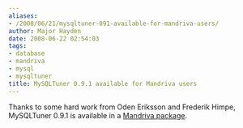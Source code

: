 ```yaml
---
aliases:
- /2008/06/21/mysqltuner-091-available-for-mandriva-users/
author: Major Hayden
date: 2008-06-22 02:54:03
tags:
- database
- mandriva
- mysql
- mysqltuner
title: MySQLTuner 0.9.1 available for Mandriva users
---
```


Thanks to some hard work from Oden Eriksson and Frederik Himpe, MySQLTuner 0.9.1 is available in a [Mandriva package][1].

 [1]: http://rpmfind.net/linux/RPM/mandriva/devel/cooker/i586/media/contrib/release/mysqltuner-0.9.1-1mdv2009.0.noarch.html